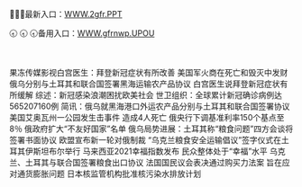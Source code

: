 <p>
	👻👻👻最新入口：<a href="http://www.baidu.com/link?url=6MA2SWnO3Raqke39an_0PUxosM6ZrUGzi1BN9tNnlPW&wd">WWW.2gfr.PPT</a> 
	<p>
		🕣
🕣
🕣备用入口：<a href="http://www.baidu.com/link?url=6MA2SWnO3Raqke39an_0PUxosM6ZrUGzi1BN9tNnlPW&wd">WWW.gfrnwp.UPOU</a> 
	</p>
	<p>
		<br />
	</p>
	<p>
		果冻传媒影视白宫医生：拜登新冠症状有所改善
美国军火商在死亡和毁灭中发财
俄乌分别与土耳其和联合国签署黑海运输农产品协议
白宫医生说拜登新冠症状有所缓解
综述：新冠感染浪潮困扰欧美社会
世卫组织：全球累计新冠确诊病例达565207160例
简讯：俄乌就黑海港口外运农产品分别与土耳其和联合国签署协议
美国艾奥瓦州一公园发生击事件 造成4人死亡
俄央行下调基准利率150个基点至8％
俄政府扩大“不友好国家”名单
俄乌局势进展：土耳其称“粮食问题”四方会谈将签署书面协议  欧盟宣布新一轮对俄制裁
“乌克兰粮食安全运输倡议”签字仪式在土耳其伊斯坦布尔举行
马来西亚2021幸福指数发布 民众整体处于“幸福”水平
乌克兰、土耳其与联合国签署粮食出口协议
法国国民议会表决通过购买力法案 旨在应对通货膨胀问题
日本核监管机构批准核污染水排放计划
	</p>
